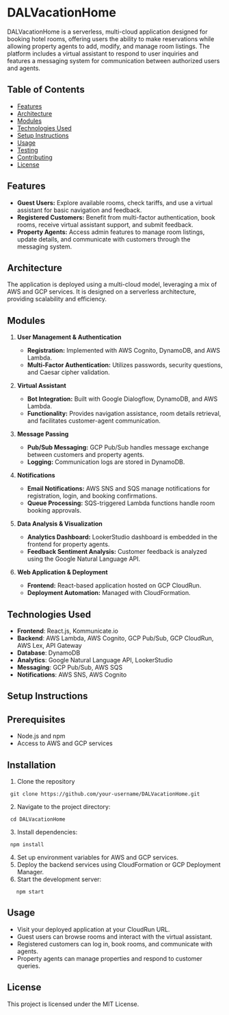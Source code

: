 


# DALVacationHome

[](https://github.com/LuvPatel/DALVacationHome?tab=readme-ov-file#dalvacationhome)

DALVacationHome is a serverless, multi-cloud application designed for booking hotel rooms, offering users the ability to make reservations while allowing property agents to add, modify, and manage room listings. The platform includes a virtual assistant to respond to user inquiries and features a messaging system for communication between authorized users and agents.

## Table of Contents

[](https://github.com/LuvPatel/DALVacationHome?tab=readme-ov-file#table-of-contents)

-   [Features](https://github.com/LuvPatel/DALVacationHome?tab=readme-ov-file#features)
-   [Architecture](https://github.com/LuvPatel/DALVacationHome?tab=readme-ov-file#architecture)
-   [Modules](https://github.com/LuvPatel/DALVacationHome?tab=readme-ov-file#modules)
-   [Technologies Used](https://github.com/LuvPatel/DALVacationHome?tab=readme-ov-file#technologies-used)
-   [Setup Instructions](https://github.com/LuvPatel/DALVacationHome?tab=readme-ov-file#setup-instructions)
-   [Usage](https://github.com/LuvPatel/DALVacationHome?tab=readme-ov-file#usage)
-   [Testing](https://github.com/LuvPatel/DALVacationHome?tab=readme-ov-file#testing)
-   [Contributing](https://github.com/LuvPatel/DALVacationHome?tab=readme-ov-file#contributing)
-   [License](https://github.com/LuvPatel/DALVacationHome?tab=readme-ov-file#license)


## Features

-   **Guest Users:** Explore available rooms, check tariffs, and use a virtual assistant for basic navigation and feedback.
-   **Registered Customers:** Benefit from multi-factor authentication, book rooms, receive virtual assistant support, and submit feedback.
-   **Property Agents:** Access admin features to manage room listings, update details, and communicate with customers through the messaging system.

## Architecture

The application is deployed using a multi-cloud model, leveraging a mix of AWS and GCP services. It is designed on a serverless architecture, providing scalability and efficiency.

## Modules

1.  **User Management & Authentication**
    
    -   **Registration:** Implemented with AWS Cognito, DynamoDB, and AWS Lambda.
    -   **Multi-Factor Authentication:** Utilizes passwords, security questions, and Caesar cipher validation.
2.  **Virtual Assistant**
    
    -   **Bot Integration:** Built with Google Dialogflow, DynamoDB, and AWS Lambda.
    -   **Functionality:** Provides navigation assistance, room details retrieval, and facilitates customer-agent communication.
3.  **Message Passing**
    
    -   **Pub/Sub Messaging:** GCP Pub/Sub handles message exchange between customers and property agents.
    -   **Logging:** Communication logs are stored in DynamoDB.
4.  **Notifications**
    
    -   **Email Notifications:** AWS SNS and SQS manage notifications for registration, login, and booking confirmations.
    -   **Queue Processing:** SQS-triggered Lambda functions handle room booking approvals.
5.  **Data Analysis & Visualization**
    
    -   **Analytics Dashboard:** LookerStudio dashboard is embedded in the frontend for property agents.
    -   **Feedback Sentiment Analysis:** Customer feedback is analyzed using the Google Natural Language API.
6.  **Web Application & Deployment**
    
    -   **Frontend:** React-based application hosted on GCP CloudRun.
    -   **Deployment Automation:** Managed with CloudFormation.

## Technologies Used

[](https://github.com/jeffrypaul37/DALVacationHome?tab=readme-ov-file#technologies-used)

-   **Frontend**: React.js, Kommunicate.io
-   **Backend**: AWS Lambda, AWS Cognito, GCP Pub/Sub, GCP CloudRun, AWS Lex, API Gateway
-   **Database**: DynamoDB
-   **Analytics**: Google Natural Language API, LookerStudio
-   **Messaging**: GCP Pub/Sub, AWS SQS
-   **Notifications**: AWS SNS, AWS Cognito

## Setup Instructions

[](https://github.com/jeffrypaul37/DALVacationHome?tab=readme-ov-file#setup-instructions)

## Prerequisites

[](https://github.com/jeffrypaul37/DALVacationHome?tab=readme-ov-file#prerequisites)

-   Node.js and npm
-   Access to AWS and GCP services

## Installation

[](https://github.com/jeffrypaul37/DALVacationHome?tab=readme-ov-file#installation)

1.   Clone the repository
   ``` 
    git clone https://github.com/your-username/DALVacationHome.git
```    
2. Navigate to the project directory:
```
 cd DALVacationHome
```
3. Install dependencies:
```
 npm install
```
4. Set up environment variables for AWS and GCP services.
5.  Deploy the backend services using CloudFormation or GCP Deployment Manager.
6.  Start the development server:
  ```
     npm start
   ```

## Usage

[](https://github.com/jeffrypaul37/DALVacationHome?tab=readme-ov-file#usage)

-   Visit your deployed application at your CloudRun URL.
-   Guest users can browse rooms and interact with the virtual assistant.
-   Registered customers can log in, book rooms, and communicate with agents.
-   Property agents can manage properties and respond to customer queries.

## License

[](https://github.com/LuvPatel/DALVacationHome?tab=readme-ov-file#license)

This project is licensed under the MIT License.
